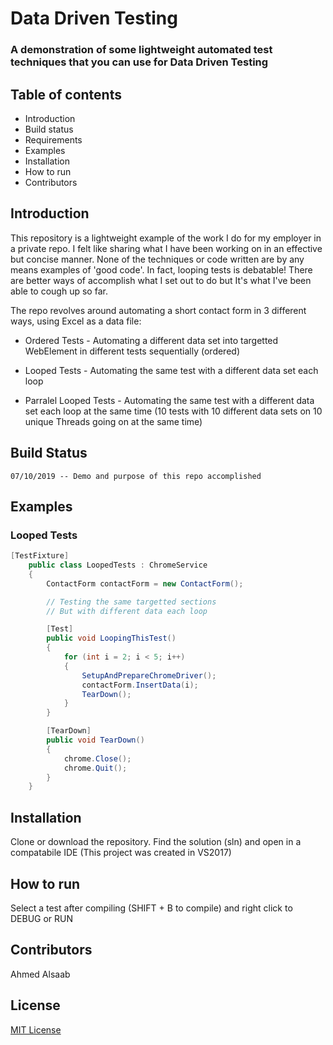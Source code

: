 # Data Driven Testing

### A demonstration of some lightweight automated test techniques that you can use for Data Driven Testing

## Table of contents

* Introduction
* Build status
* Requirements
* Examples
* Installation
* How to run
* Contributors

## Introduction

This repository is a lightweight example of the work I do for my employer in a private repo. I felt like sharing what I have been working on in an effective but concise manner. None of the techniques or code written are by any means examples of 'good code'. In fact, looping tests is debatable! There are better ways of accomplish what I set out to do but It's what I've been able to cough up so far.

The repo revolves around automating a short contact form in 3 different ways, using Excel as a data file:

* Ordered Tests - Automating a different data set into targetted WebElement in different tests sequentially (ordered)
  
* Looped Tests - Automating the same test with a different data set each loop

* Parralel Looped Tests - Automating the same test with a different data set each loop at the same time (10 tests with 10 different data sets on 10 unique Threads going on at the same time)

## Build Status

```07/10/2019 -- Demo and purpose of this repo accomplished```

## Examples

### Looped Tests

``` C#
[TestFixture]
    public class LoopedTests : ChromeService
    {
        ContactForm contactForm = new ContactForm();

        // Testing the same targetted sections
        // But with different data each loop

        [Test]
        public void LoopingThisTest()
        {
            for (int i = 2; i < 5; i++)
            {
                SetupAndPrepareChromeDriver();
                contactForm.InsertData(i);
                TearDown();
            }
        }

        [TearDown]
        public void TearDown()
        {
            chrome.Close();
            chrome.Quit();
        }
    }
 ```



## Installation

Clone or download the repository. Find the solution (sln) and open in a compatabile IDE (This project was created in VS2017)

## How to run

Select a test after compiling (SHIFT + B to compile) and right click to DEBUG or RUN


## Contributors

Ahmed Alsaab


## License

[MIT License]()

